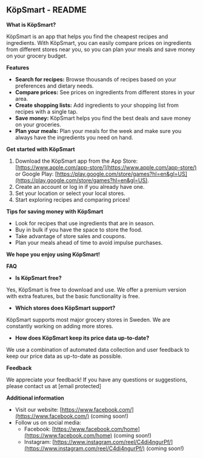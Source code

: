 ## KöpSmart - README

**What is KöpSmart?**

KöpSmart is an app that helps you find the cheapest recipes and ingredients. With KöpSmart, you can easily compare prices on ingredients from different stores near you, so you can plan your meals and save money on your grocery budget.

**Features**

* **Search for recipes:** Browse thousands of recipes based on your preferences and dietary needs.
* **Compare prices:** See prices on ingredients from different stores in your area.
* **Create shopping lists:** Add ingredients to your shopping list from recipes with a single tap.
* **Save money:** KöpSmart helps you find the best deals and save money on your groceries.
* **Plan your meals:** Plan your meals for the week and make sure you always have the ingredients you need on hand.

**Get started with KöpSmart**

1. Download the KöpSmart app from the App Store: [https://www.apple.com/app-store/](https://www.apple.com/app-store/) or Google Play: [https://play.google.com/store/games?hl=en&gl=US](https://play.google.com/store/games?hl=en&gl=US).
2. Create an account or log in if you already have one.
3. Set your location or select your local stores.
4. Start exploring recipes and comparing prices!

**Tips for saving money with KöpSmart**

* Look for recipes that use ingredients that are in season.
* Buy in bulk if you have the space to store the food.
* Take advantage of store sales and coupons.
* Plan your meals ahead of time to avoid impulse purchases.

**We hope you enjoy using KöpSmart!**

**FAQ**

* **Is KöpSmart free?**

Yes, KöpSmart is free to download and use. We offer a premium version with extra features, but the basic functionality is free.

* **Which stores does KöpSmart support?**

KöpSmart supports most major grocery stores in Sweden. We are constantly working on adding more stores.

* **How does KöpSmart keep its price data up-to-date?**

We use a combination of automated data collection and user feedback to keep our price data as up-to-date as possible.

**Feedback**

We appreciate your feedback! If you have any questions or suggestions, please contact us at [email protected]

**Additional information**

* Visit our website: [https://www.facebook.com/](https://www.facebook.com/) (coming soon!)
* Follow us on social media:
    * Facebook: [https://www.facebook.com/home](https://www.facebook.com/home) (coming soon!)
    * Instagram: [https://www.instagram.com/reel/C4di4ngurPf/](https://www.instagram.com/reel/C4di4ngurPf/) (coming soon!)
